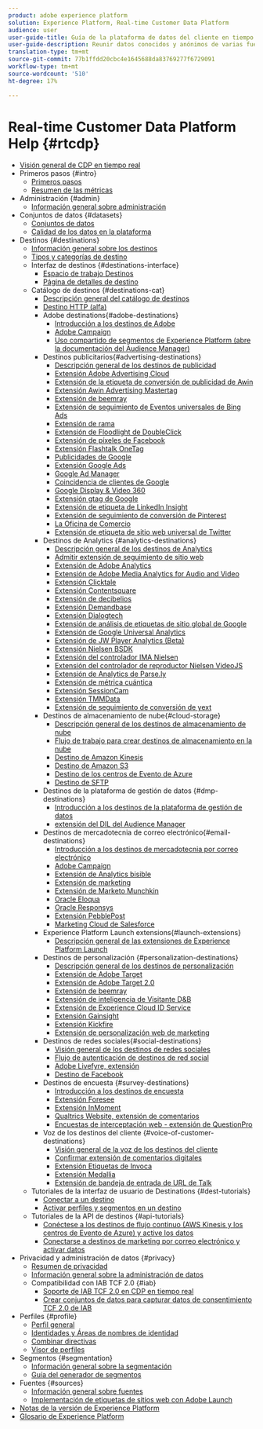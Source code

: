 ```yaml
---
product: adobe experience platform
solution: Experience Platform, Real-time Customer Data Platform
audience: user
user-guide-title: Guía de la plataforma de datos del cliente en tiempo real
user-guide-description: Reunir datos conocidos y anónimos de varias fuentes empresariales para crear perfiles de clientes, crear segmentos de audiencia a partir de esos perfiles y activar estos segmentos en destinos de terceros.
translation-type: tm+mt
source-git-commit: 77b1ffdd20cbc4e1645688da83769277f6729091
workflow-type: tm+mt
source-wordcount: '510'
ht-degree: 17%

---
```



# Real-time Customer Data Platform Help {#rtcdp}

* [Visión general de CDP en tiempo real](overview.md)
* Primeros pasos {#intro}
   * [Primeros pasos](get-started.md)
   * [Resumen de las métricas](home-page-dashboards.md)
* Administración {#admin}
   * [Información general sobre administración](administration/admin-overview.md)
* Conjuntos de datos {#datasets}
   * [Conjuntos de datos](datasets/dataset.md)
   * [Calidad de los datos en la plataforma](datasets/data-quality.md)
* Destinos {#destinations}
   * [Información general sobre los destinos](destinations/destinations-overview.md)
   * [Tipos y categorías de destino](/help/rtcdp/destinations/destination-types.md)
   * Interfaz de destinos {#destinations-interface}
      * [Espacio de trabajo Destinos](destinations/destinations-workspace.md)
      * [Página de detalles de destino](destinations/destination-details-page.md)
   * Catálogo de destinos {#destinations-cat}
      * [Descripción general del catálogo de destinos](destinations/destinations-catalog.md)
      * [ Destino HTTP (alfa)](/help/rtcdp/destinations/http-destination.md)
      * Adobe destinations{#adobe-destinations}
         * [Introducción a los destinos de Adobe](destinations/adobe-destinations.md)
         * [Adobe Campaign](destinations/adobe-campaign-destination.md)
         * [Uso compartido de segmentos de Experience Platform (abre la documentación del Audience Manager)](https://docs.adobe.com/help/en/audience-manager/user-guide/implementation-integration-guides/integration-experience-platform/aam-aep-audience-sharing.html)
      * Destinos publicitarios{#advertising-destinations}
         * [Descripción general de los destinos de publicidad](destinations/advertising-destinations.md)
         * [Extensión Adobe Advertising Cloud](/help/rtcdp/destinations/adobe-advertising-cloud-extension.md)
         * [Extensión de la etiqueta de conversión de publicidad de Awin](/help/rtcdp/destinations/awin-conversiontag-extension.md)
         * [Extensión Awin Advertising Mastertag](/help/rtcdp/destinations/awin-mastertag-extension.md)
         * [Extensión de beemray](/help/rtcdp/destinations/beemray-extension.md)
         * [Extensión de seguimiento de Eventos universales de Bing Ads](/help/rtcdp/destinations/bing-ads-extension.md)
         * [Extensión de rama](/help/rtcdp/destinations/branch-extension.md)
         * [Extensión de Floodlight de DoubleClick](/help/rtcdp/destinations/doubleclick-floodlight-extension.md)
         * [Extensión de píxeles de Facebook](/help/rtcdp/destinations/facebook-pixel-extension.md)
         * [Extensión Flashtalk OneTag](/help/rtcdp/destinations/flashtalking-extension.md)
         * [Publicidades de Google](/help/rtcdp/destinations/google-ads-destination.md)
         * [Extensión Google Ads](/help/rtcdp/destinations/google-ads-extension.md)
         * [Google Ad Manager](/help/rtcdp/destinations/google-ad-manager-destination.md)
         * [Coincidencia de clientes de Google](/help/rtcdp/destinations/google-customer-match-destination.md)
         * [Google Display &amp; Video 360](/help/rtcdp/destinations/google-dv360-destination.md)
         * [Extensión gtag de Google](/help/rtcdp/destinations/gtag-advertising-extension.md)
         * [Extensión de etiqueta de LinkedIn Insight](/help/rtcdp/destinations/linkedin-extension.md)
         * [Extensión de seguimiento de conversión de Pinterest](destinations/pinterest-extension.md)
         * [La Oficina de Comercio](/help/rtcdp/destinations/tradedesk-destination.md)
         * [Extensión de etiqueta de sitio web universal de Twitter](destinations/twitter-uwt-extension.md)
      * Destinos de Analytics {#analytics-destinations}
         * [Descripción general de los destinos de Analytics](destinations/analytics-destinations.md)
         * [Admitir extensión de seguimiento de sitio web](/help/rtcdp/destinations/adform-extension.md)
         * [Extensión de Adobe Analytics](/help/rtcdp/destinations/adobe-analytics-extension.md)
         * [Extensión de Adobe Media Analytics for Audio and Video](/help/rtcdp/destinations/adobe-video-analytics-extension.md)
         * [Extensión Clicktale](/help/rtcdp/destinations/clicktale-extension.md)
         * [Extensión Contentsquare](/help/rtcdp/destinations/contentsquare-extension.md)
         * [Extensión de decibelios](/help/rtcdp/destinations/decibel-extension.md)
         * [Extensión Demandbase](/help/rtcdp/destinations/demandbase-extension.md)
         * [Extensión Dialogtech](/help/rtcdp/destinations/dialogtech-extension.md)
         * [Extensión de análisis de etiquetas de sitio global de Google](/help/rtcdp/destinations/gtag-analytics-extension.md)
         * [Extensión de Google Universal Analytics](/help/rtcdp/destinations/google-universal-analytics-extension.md)
         * [Extensión de JW Player Analytics (Beta)](/help/rtcdp/destinations/jw-player-analytics-extension.md)
         * [Extensión Nielsen BSDK](destinations/nielsen-bsdk-extension.md)
         * [Extensión del controlador IMA Nielsen](destinations/nielsen-ima-extension.md)
         * [Extensión del controlador de reproductor Nielsen VideoJS](destinations/nielsen-videojs-extension.md)
         * [Extensión de Analytics de Parse.ly](destinations/parsely-extension.md)
         * [Extensión de métrica cuántica](destinations/quantum-metric-extension.md)
         * [Extensión SessionCam](destinations/sessioncam-extension.md)
         * [Extensión TMMData](destinations/tmmdata-extension.md)
         * [Extensión de seguimiento de conversión de yext](destinations/yext-extension.md)
      * Destinos de almacenamiento de nube{#cloud-storage}
         * [Descripción general de los destinos de almacenamiento de nube](destinations/cloud-storage-destinations.md)
         * [Flujo de trabajo para crear destinos de almacenamiento en la nube](/help/rtcdp/destinations/cloud-storage-destinations-workflow.md)
         * [Destino de Amazon Kinesis](/help/rtcdp/destinations/amazon-kinesis-destination.md)
         * [Destino de Amazon S3](destinations/amazon-s3-destination.md)
         * [Destino de los centros de Evento de Azure](/help/rtcdp/destinations/azure-event-hubs-destination.md)
         * [Destino de SFTP](destinations/sftp-destination.md)
      * Destinos de la plataforma de gestión de datos {#dmp-destinations}
         * [Introducción a los destinos de la plataforma de gestión de datos](destinations/dmp-destinations.md)
         * [extensión del DIL del Audience Manager](/help/rtcdp/destinations/aam-dil-extension.md)
      * Destinos de mercadotecnia de correo electrónico{#email-destinations}
         * [Introducción a los destinos de mercadotecnia por correo electrónico](destinations/email-marketing-destinations.md)
         * [Adobe Campaign](destinations/adobe-campaign-destination.md)
         * [Extensión de Analytics bisible](/help/rtcdp/destinations/bizible-extension.md)
         * [Extensión de marketing](destinations/marketo-extension.md)
         * [Extensión de Marketo Munchkin](destinations/marketo-munchkin-extension.md)
         * [Oracle Eloqua](destinations/oracle-eloqua-destination.md)
         * [Oracle Responsys](destinations/oracle-responsys-destination.md)
         * [Extensión PebblePost](destinations/pebblepost-extension.md)
         * [Marketing Cloud de Salesforce](destinations/salesforce-marketing-cloud-destination.md)
      * Experience Platform Launch extensions{#launch-extensions}
         * [Descripción general de las extensiones de Experience Platform Launch](/help/rtcdp/destinations/experience-platform-launch-extensions.md)
      * Destinos de personalización {#personalization-destinations}
         * [Descripción general de los destinos de personalización](/help/rtcdp/destinations/personalization-destinations.md)
         * [Extensión de Adobe Target](/help/rtcdp/destinations/adobe-target-extension.md)
         * [Extensión de Adobe Target 2.0](/help/rtcdp/destinations/adobe-target-v2-extension.md)
         * [Extensión de beemray](/help/rtcdp/destinations/beemray-extension.md)
         * [Extensión de inteligencia de Visitante D&amp;B](/help/rtcdp/destinations/dnb-extension.md)
         * [Extensión de Experience Cloud ID Service](/help/rtcdp/destinations/adobe-ecid-extension.md)
         * [Extensión Gainsight](/help/rtcdp/destinations/gainsight-extension.md)
         * [Extensión Kickfire](/help/rtcdp/destinations/kickfire-extension.md)
         * [Extensión de personalización web de marketing](destinations/marketo-web-personalization-extension.md)
      * Destinos de redes sociales{#social-destinations}
         * [Visión general de los destinos de redes sociales](/help/rtcdp/destinations/social-network-destinations.md)
         * [Flujo de autenticación de destinos de red social](/help/rtcdp/destinations/social-network-destinations-workflow.md)
         * [Adobe Livefyre, extensión](/help/rtcdp/destinations/adobe-livefyre-extension.md)
         * [Destino de Facebook](/help/rtcdp/destinations/facebook-destination.md)
      * Destinos de encuesta {#survey-destinations}
         * [Introducción a los destinos de encuesta](/help/rtcdp/destinations/survey-destinations.md)
         * [Extensión Foresee](/help/rtcdp/destinations/foresee-extension.md)
         * [Extensión InMoment](/help/rtcdp/destinations/inmoment-extension.md)
         * [Qualtrics Website, extensión de comentarios](destinations/qualtrics-extension.md)
         * [Encuestas de interceptación web - extensión de QuestionPro](/help/rtcdp/destinations/web-intercept-surveys-extension.md)
      * Voz de los destinos del cliente {#voice-of-customer-destinations}
         * [Visión general de la voz de los destinos del cliente](/help/rtcdp/destinations/voice-of-customer-destinations.md)
         * [Confirmar extensión de comentarios digitales](/help/rtcdp/destinations/confirmit-digital-feedback-extension.md)
         * [Extensión Etiquetas de Invoca](/help/rtcdp/destinations/invoca-extension.md)
         * [Extensión Medallia](destinations/medallia-extension.md)
         * [Extensión de bandeja de entrada de URL de Talk](destinations/talkurl-extension.md)
   * Tutoriales de la interfaz de usuario de Destinations {#dest-tutorials}
      * [Conectar a un destino](/help/rtcdp/destinations/connect-destination.md)
      * [Activar perfiles y segmentos en un destino](destinations/activate-destinations.md)
   * Tutoriales de la API de destinos {#api-tutorials}
      * [Conéctese a los destinos de flujo continuo (AWS Kinesis y los centros de Evento de Azure) y active los datos](/help/rtcdp/destinations/streaming-destinations-api-tutorial.md)
      * [Conectarse a destinos de marketing por correo electrónico y activar datos](/help/rtcdp/destinations/email-marketing-api.md)
* Privacidad y administración de datos {#privacy}
   * [Resumen de privacidad](privacy/privacy-overview.md)
   * [Información general sobre la administración de datos](privacy/data-governance-overview.md)
   * Compatibilidad con IAB TCF 2.0 {#iab}
      * [Soporte de IAB TCF 2.0 en CDP en tiempo real](privacy/iab/overview.md)
      * [Crear conjuntos de datos para capturar datos de consentimiento TCF 2.0 de IAB](privacy/iab/dataset-preparation.md)
* Perfiles {#profile}
   * [Perfil general](profile/profile-overview.md)
   * [Identidades y Áreas de nombres de identidad](profile/identities-overview.md)
   * [Combinar directivas](profile/merge-policies.md)
   * [Visor de perfiles](profile/profile-viewer.md)
* Segmentos {#segmentation}
   * [Información general sobre la segmentación](segmentation/segmentation-overview.md)
   * [Guía del generador de segmentos](segmentation/segment-builder-guide.md)
* Fuentes {#sources}
   * [Información general sobre fuentes](sources/sources-overview.md)
   * [Implementación de etiquetas de sitios web con Adobe Launch](sources/launch.md)
* [Notas de la versión de Experience Platform](https://www.adobe.com/go/platform-release-notes-en)
* [Glosario de Experience Platform](https://www.adobe.com/go/platform-glossary-en)
